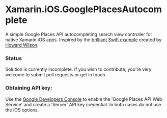 # Xamarin.iOS.GooglePlacesAutocomplete

A simple Google Places API autocompleting search view controller for native Xamarin iOS apps. Inspired by the [brilliant Swift example](https://github.com/watsonbox/ios_google_places_autocomplete) created by [Howard Wilson](http://watsonbox.github.com/).

### Status
Solution is currently incomplete. If you wish to contribute, you're very welcome to submit pull requests or get in touch.

### Obtaining API key:
Use the [Google Developers Console](https://console.developers.google.com/) to enable the 'Google Places API Web Service' and create a 'Server' API key credential. In both cases do not use the iOS options.
